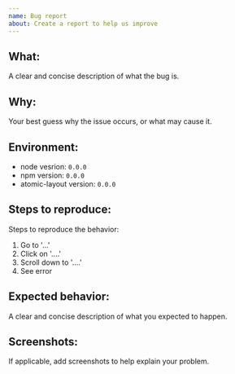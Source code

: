 ```yaml
---
name: Bug report
about: Create a report to help us improve
---
```


## What:

A clear and concise description of what the bug is.

## Why:

Your best guess why the issue occurs, or what may cause it.

## Environment:

- node vesrion: `0.0.0`
- npm version: `0.0.0`
- atomic-layout version: `0.0.0`

## Steps to reproduce:

Steps to reproduce the behavior:

1. Go to '...'
2. Click on '....'
3. Scroll down to '....'
4. See error

## Expected behavior:

A clear and concise description of what you expected to happen.

## Screenshots:

If applicable, add screenshots to help explain your problem.
